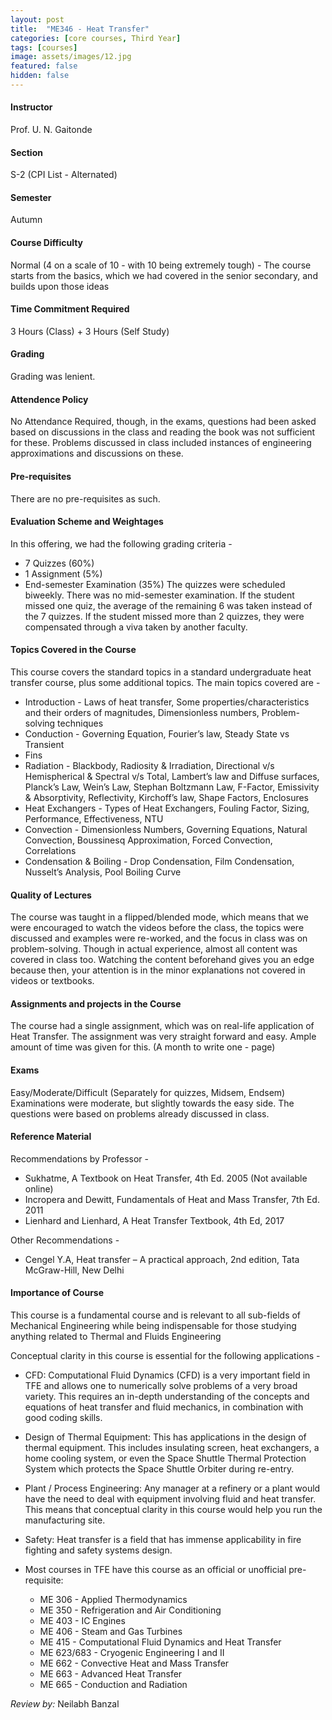 ```yaml
---
layout: post
title:  "ME346 - Heat Transfer"
categories: [core courses, Third Year]
tags: [courses]
image: assets/images/12.jpg
featured: false
hidden: false
---
```


#### Instructor
Prof. U. N. Gaitonde 

#### Section
S-2 (CPI List - Alternated)	

#### Semester
Autumn

#### Course Difficulty
Normal (4 on a scale of 10  - with 10 being extremely tough) - The course starts from the basics, which we had covered in the senior secondary, and builds upon those ideas

#### Time Commitment Required
3 Hours (Class) + 3 Hours (Self Study)

#### Grading
Grading was lenient.

#### Attendence Policy
No Attendance Required, though, in the exams, questions had been asked based on discussions in the class and reading the book was not sufficient for these. Problems discussed in class included instances of engineering approximations and discussions on these. 	

#### Pre-requisites
There are no pre-requisites as such.

#### Evaluation Scheme and Weightages
In this offering, we had the following grading criteria -
* 7 Quizzes (60%)
* 1 Assignment (5%)
* End-semester Examination (35%)
The quizzes were scheduled biweekly. There was no mid-semester examination. If the student missed one quiz, the average of the remaining 6 was taken instead of the 7 quizzes. If the student missed more than 2 quizzes, they were compensated through a viva taken by another faculty. 


#### Topics Covered in the Course
This course covers the standard topics in a standard undergraduate heat transfer course, plus some additional topics. The main topics covered are -

* Introduction - Laws of heat transfer, Some properties/characteristics and their orders of magnitudes, Dimensionless numbers, Problem-solving techniques
* Conduction - Governing Equation, Fourier’s law, Steady State vs Transient
* Fins
* Radiation - Blackbody, Radiosity & Irradiation, Directional v/s Hemispherical & Spectral v/s Total, Lambert’s law and Diffuse surfaces, Planck’s Law, Wein’s Law, Stephan Boltzmann Law, F-Factor, Emissivity & Absorptivity, Reflectivity, Kirchoff’s law, Shape Factors, Enclosures
* Heat Exchangers - Types of Heat Exchangers, Fouling Factor, Sizing, Performance, Effectiveness, NTU
* Convection - Dimensionless Numbers, Governing Equations, Natural Convection, Boussinesq Approximation, Forced Convection, Correlations
* Condensation & Boiling - Drop Condensation, Film Condensation, Nusselt’s Analysis, Pool Boiling Curve


#### Quality of Lectures
The course was taught in a flipped/blended mode, which means that we were encouraged to watch the videos before the class, the topics were discussed and examples were re-worked, and the focus in class was on problem-solving. Though in actual experience, almost all content was covered in class too. Watching the content beforehand gives you an edge because then, your attention is in the minor explanations not covered in videos or textbooks.

#### Assignments and projects in the Course
The course had a single assignment, which was on real-life application of Heat Transfer. The assignment was very straight forward and easy. Ample amount of time was given for this. (A month to write one - page)

#### Exams
Easy/Moderate/Difficult (Separately for quizzes, Midsem, Endsem)
Examinations were moderate, but slightly towards the easy side. The questions were based on problems already discussed in class.

#### Reference Material
Recommendations by Professor -
* Sukhatme, A Textbook on Heat Transfer, 4th Ed. 2005 (Not available online)
* Incropera and Dewitt, Fundamentals of Heat and Mass Transfer, 7th Ed. 2011
* Lienhard and Lienhard, A Heat Transfer Textbook, 4th Ed, 2017

Other Recommendations -
* Cengel Y.A, Heat transfer – A practical approach, 2nd edition, Tata McGraw-Hill, New Delhi

#### Importance of Course
This course is a fundamental course and is relevant to all sub-fields of Mechanical Engineering while being indispensable for those studying anything related to Thermal and Fluids Engineering

Conceptual clarity in this course is essential for the following applications -
* CFD: Computational Fluid Dynamics (CFD) is a very important field in TFE and allows one to numerically solve problems of a very broad variety. This requires an in-depth understanding of the concepts and equations of heat transfer and fluid mechanics, in combination with good coding skills.

* Design of Thermal Equipment: This has applications in the design of thermal equipment. This includes insulating screen, heat exchangers, a home cooling system, or even the Space Shuttle Thermal Protection System which protects the Space Shuttle Orbiter during re-entry.

* Plant / Process Engineering: Any manager at a refinery or a plant would have the need to deal with equipment involving fluid and heat transfer. This means that conceptual clarity in this course would help you run the manufacturing site.

* Safety: Heat transfer is a field that has immense applicability in fire fighting and safety systems design. 

* Most courses in TFE have this course as an official or unofficial pre-requisite:
	* ME 306 - Applied Thermodynamics
	* ME 350 - Refrigeration and Air Conditioning
	* ME 403 - IC Engines
	* ME 406 - Steam and Gas Turbines
	* ME 415 - Computational Fluid Dynamics and Heat Transfer
	* ME 623/683 - Cryogenic Engineering I and II
	* ME 662 - Convective Heat and Mass Transfer
	* ME 663 - Advanced Heat Transfer
	* ME 665 - Conduction and Radiation

*Review by:* Neilabh Banzal

